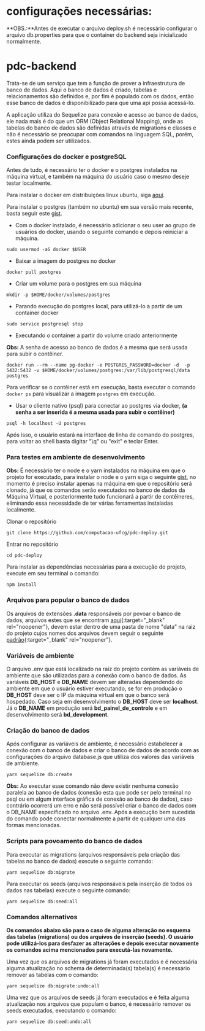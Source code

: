 # configurações necessárias:

**OBS.:**Antes de executar o arquivo deploy.sh é necessário configurar o arquivo db.properties para que o container do backend seja inicializado normalmente.


# pdc-backend

Trata-se de um serviço que tem a função de prover a infraestrutura de banco de dados. Aqui o banco de dados é criado, tabelas e relacionamentos são definidos e, por fim é populado com os dados, então esse banco de dados é disponibilizado para que uma api possa acessá-lo.

A aplicação utiliza do Sequelize para conexão e acesso ao banco de dados, ele nada mais é do que um ORM (Object Relational Mapping), onde as tabelas do banco de dados são definidas através de migrations e classes e não é necessário se preocupar com comandos na linguagem SQL, porém, estes ainda podem ser utilizados.

### Configurações do docker e postgreSQL

Antes de tudo, é necessário ter o docker e o postgres instalados na máquina virtual, e também na máquina do usuário caso o mesmo deseje testar localmente. 

Para instalar o docker em distribuições linux ubuntu, siga [aqui](https://docs.docker.com/engine/install/ubuntu/).

Para instalar o postgres (também no ubuntu) em sua versão mais recente, basta seguir este [gist](https://github.com/computacao-ufcg/pdc-deploy/blob/master/help_install/postgres-install). 

- Com o docker instalado, é necessário adicionar o seu user ao grupo de usuários do docker, usando o seguinte comando e depois reiniciar a máquina.
```
sudo usermod -aG docker $USER
```

- Baixar a imagem do postgres no docker
```
docker pull postgres
```

- Criar um volume para o postgres em sua máquina
```
mkdir -p $HOME/docker/volumes/postgres
```

- Parando execução do postgres local, para utilizá-lo a partir de um container docker
```
sudo service postgresql stop
```

- Executando o container a partir do volume criado anteriormente

**Obs:** A senha de acesso ao banco de dados é a mesma que será usada para subir o contêiner.
```
docker run --rm --name pg-docker -e POSTGRES_PASSWORD=docker -d  -p 5432:5432 -v $HOME/docker/volumes/postgres:/var/lib/postgresql/data postgres
```

Para verificar se o contêiner está em execução, basta executar o comando ```docker ps``` para visualizar a imagem ```postgres``` em execução.

- Usar o cliente nativo (psql) para conectar ao postgres via docker, **(a senha a ser inserida é a mesma usada para subir o contêiner)**
```
psql -h localhost -U postgres
```

Após isso, o usuário estará na interface de linha de comando do postgres, para voltar ao shell basta digitar "\q" ou "exit" e teclar Enter.

### Para testes em ambiente de desenvolvimento

**Obs:** É necessário ter o node e o yarn instalados na máquina em que o projeto for executado, para instalar o node e o yarn siga o seguinte [gist](https://github.com/computacao-ufcg/pdc-deploy/blob/master/help_install/nodejs-yarn-install), no momento é preciso instalar apenas na máquina em que o repositório será clonado, já que os comandos serão executados no banco de dados da Máquina Virtual, e posteriormente tudo funcionará a partir de contêineres, eliminando essa necessidade de ter várias ferramentas instaladas localmente.

Clonar o repositório
```
git clone https://github.com/computacao-ufcg/pdc-deploy.git
```

Entrar no repositório
```
cd pdc-deploy
```

Para instalar as dependências necessárias para a execução do projeto, execute em seu terminal o comando:
```
npm install
```

### Arquivos para popular o banco de dados
Os arquivos de extensões **.data** responsáveis por povoar o banco de dados, arquivos estes que se encontram [aqui](https://drive.google.com/drive/u/1/folders/1o2DjGcPzf9wjGLZjmhIFK62DLl5suPW9){:target="_blank" rel="noopener"}, devem estar dentro de uma pasta de nome "data" na raiz do projeto cujos nomes dos arquivos devem seguir o seguinte [padrão](https://github.com/computacao-ufcg/pdc-coleta-de-dados/tree/master/tables){:target="_blank" rel="noopener"}.


### Variáveis de ambiente
O arquivo .env que está localizado na raiz do projeto contém as variáveis de ambiente que
são utilizadas para a conexão com o banco de dados. 
As variáveis **DB_HOST** e **DB_NAME** devem ser alteradas dependendo do ambiente em que o usuário estiver executando, se for em produção o **DB_HOST** deve ser o IP da máquina virtual em que o banco será hospedado. Caso seja em desenvolvimento o **DB_HOST** deve ser __localhost__. Já o **DB_NAME** em produção será **bd_painel_de_controle** e em desenvolvimento será **bd_development**.

### Criação do banco de dados

Após configurar as variáveis de ambiente, é necessário estabelecer a conexão com o banco de dados e criar o banco de dados de acordo com as configurações do arquivo database.js que utiliza dos valores das variáveis de ambiente.
```
yarn sequelize db:create
```

**Obs:** Ao executar esse comando não deve existir nenhuma conexão paralela ao banco de dados (conexão esta que pode ser pelo terminal no psql ou em algum interface gráfica de conexão ao banco de dados), caso contrário ocorrerá um erro e não será possível criar o banco de dados com o DB_NAME especificado no arquivo .env. Após a execução bem sucedida do comando pode conectar normalmente a partir de qualquer uma das formas mencionadas.

### Scripts para povoamento do banco de dados

Para executar as migrations (arquivos responsáveis pela criação das tabelas no banco de dados) execute o seguinte comando:
```
yarn sequelize db:migrate
```

Para executar os seeds (arquivos responsáveis pela inserção de todos os dados nas tabelas) execute o seguinte comando:
```
yarn sequelize db:seed:all
```

### Comandos alternativos

__Os comandos abaixo são para o caso de alguma alteração no esquema das tabelas (migrations) ou dos arquivos de inserção (seeds). O usuário pode utilizá-los para desfazer as alterações e depois executar novamente os comandos acima mencionados para executá-las novamente.__

Uma vez que os arquivos de migrations já foram executados e é necessária alguma atualização no schema de determinada(s) tabela(s) é necessário remover as tabelas com o comando:
```
yarn sequelize db:migrate:undo:all
```

Uma vez que os arquivos de seeds já foram executados e é feita alguma atualização nos arquivos que populam o banco, é necessário remover os seeds executados, executando o comando:
```
yarn sequelize db:seed:undo:all
```